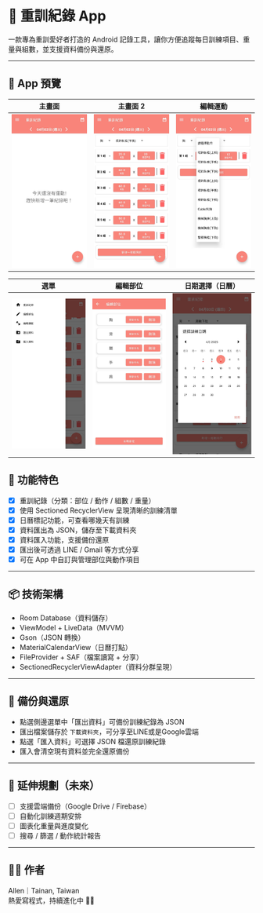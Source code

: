 # 💪 重訓紀錄 App

一款專為重訓愛好者打造的 Android 記錄工具，讓你方便追蹤每日訓練項目、重量與組數，並支援資料備份與還原。

---

## 📱 App 預覽

| 主畫面                            | 主畫面 2                            | 編輯運動                               |
|----------------------------------|------------------------------------|----------------------------------------|
| ![](screenshots/homepage.jpg)    | ![](screenshots/homepage_2.jpg)    | ![](screenshots/choose_exercise.jpg)   |

| 選單                              | 編輯部位                             | 日期選擇（日曆）                         |
|----------------------------------|--------------------------------------|----------------------------------------|
| ![](screenshots/drawer_menu.jpg) | ![](screenshots/edit_category.jpg)   | ![](screenshots/calendar_picker.jpg)   |
## 📱 功能特色

- [x] 重訓紀錄（分類：部位 / 動作 / 組數 / 重量）
- [x] 使用 Sectioned RecyclerView 呈現清晰的訓練清單
- [x] 日曆標記功能，可查看哪幾天有訓練
- [x] 資料匯出為 JSON，儲存至下載資料夾
- [x] 資料匯入功能，支援備份還原
- [x] 匯出後可透過 LINE / Gmail 等方式分享
- [x] 可在 App 中自訂與管理部位與動作項目

---

## 📦 技術架構

- Room Database（資料儲存）
- ViewModel + LiveData（MVVM）
- Gson（JSON 轉換）
- MaterialCalendarView（日曆打點）
- FileProvider + SAF（檔案讀寫 + 分享）
- SectionedRecyclerViewAdapter（資料分群呈現）

---

## 📂 備份與還原

- 點選側邊選單中「匯出資料」可備份訓練紀錄為 JSON
- 匯出檔案儲存於 `下載資料夾`，可分享至LINE或是Google雲端
- 點選「匯入資料」可選擇 JSON 檔還原訓練紀錄
- 匯入會清空現有資料並完全還原備份

---

## 🧠 延伸規劃（未來）

- [ ] 支援雲端備份（Google Drive / Firebase）
- [ ] 自動化訓練週期安排
- [ ] 圖表化重量與進度變化
- [ ] 搜尋 / 篩選 / 動作統計報告

---

## 👨‍💻 作者

Allen｜Tainan, Taiwan  
熱愛寫程式，持續進化中 🏋️‍♂️

